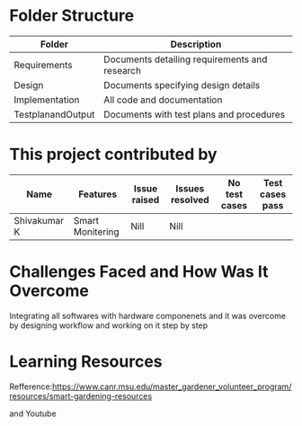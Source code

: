 










<h1> Folder Structure </h1>

| Folder           | Description                                   |
| -----------------|-----------------------------------------------| 
| Requirements     | Documents detailing requirements and research |
| Design           | Documents specifying design details           |
| Implementation   | All code and documentation                    |
| TestplanandOutput  | Documents with test plans and procedures                    |



<h1> This project contributed by </h1>

| Name              | Features          | Issue raised |Issues resolved | No test cases |Test cases pass|
| ------------------|-------------------|--------------|------------------|-------------------|--------------|
| Shivakumar K      | Smart Monitering  |   Nill       |Nill|     |    |




<h1>Challenges Faced and How Was It Overcome</h1>
Integrating all softwares with hardware componenets and it was overcome by designing workflow and working on it step by step





<h1> Learning Resources </h1>

Refference:https://www.canr.msu.edu/master_gardener_volunteer_program/resources/smart-gardening-resources

and Youtube



